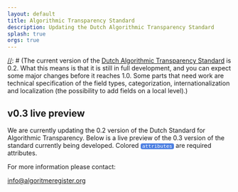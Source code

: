 ```yaml
---
layout: default
title: Algorithmic Transparency Standard
description: Updating the Dutch Algorithmic Transparency Standard
splash: true
orgs: true
---
```

[//]: # (## About the current standard)

[//]: # (The current version of the [Dutch Algorithmic Transparency Standard](https://standaard.algoritmeregister.org/standard) is 0.2. What this means is that it is still in full development, and you can expect some major changes before it reaches 1.0. Some parts that need work are technical specification of the field types, categorization, internationalization and localization (the possibility to add fields on a local level).)

[//]: # (## What will we be doing)

[//]: # (Our project focusses on making an iteration on the current Dutch Algorithmic Transparency Standard and its documentation. By doing so, we hope and expect to stay compatible, working towards an international standard.)

## v0.3 live preview

We are currently updating the 0.2 version of the Dutch Standard for Algorithmic Transparency. Below is a live preview of the 0.3 version of the standard currently being developed. Colored <span class="attribute required">attributes</span> are required attributes.

<style>
    h3 {
        border-bottom: 1px solid gray;
    }
    .attribute { 
        background: #E6E6E6;
        color: #555;
        border-radius: 4px;
        padding: 0 4px;
        font-size: 0.8em;
        font-family: monospace
    }
    .required {
        background: #4D80E2;
        color: #fff;
    }
</style>
<div id="data"></div>
<script type="text/html" id="attribute_tmpl">
    <p>
        <b><%=name%> </b><span class="attribute <% if (required) { %>required<% } %>"><%=attr%></span><br>
        <i><%=description%></i>
    </p>
</script>
<script src="/js/microtemplating.js"></script>
<script>
    var url = "https://standaard.algoritmeregister.org/schemas/registration-v0.3.schema.json";
    fetch(url).then(response => response.json()).then(data => render(data));
    function render(data) {
        var resultsEl = document.getElementById("data");
        var category = "";
        for(var i in data.properties) {
            var prop = data.properties[i];
            if (prop.category !== category) {
                category = prop.category;
                resultsEl.innerHTML += `<h3>${category}</h3>`;
            }
            prop.attr = i;
            resultsEl.innerHTML += tmpl("attribute_tmpl", prop);
        }
    }
</script>

For more information please contact:

<a href="mailto:info@algoritmeregister.org" class="btn display-inline-block mb4">info@algoritmeregister.org</a>